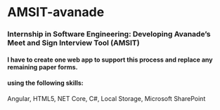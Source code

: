 # AMSIT-avanade
### Internship in Software Engineering: Developing Avanade’s Meet and Sign Interview Tool (AMSIT)
#### I have to create one web app to support this process and replace any remaining paper forms. 
#### using the following skills:
Angular,
HTML5,
NET Core,
C#,
Local Storage,
Microsoft SharePoint
